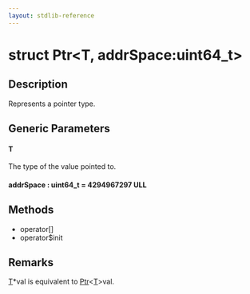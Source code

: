 ```yaml
---
layout: stdlib-reference
---
```


# struct Ptr\<T, addrSpace:uint64\_t\>

## Description

Represents a pointer type.

## Generic Parameters

####  <a id="typeparam-T"></a>T
The type of the value pointed to.

####  <a id="decl-addrSpace"></a>addrSpace  : uint64\_t = 4294967297 ULL

## Methods

* operator\[\]
* operator$init

## Remarks

<span class='code'><a href="index.html#typeparam-T" class="code_type">T</a>*val</span> is equivalent to <span class='code'><a href="index.html" class="code_type">Ptr</a>&lt;<a href="index.html#typeparam-T" class="code_type">T</a>&gt;val</span>.



<!-- RTD-TOC-START
```{toctree}
:titlesonly:
:hidden:

init <init>
subscript <subscript>
```
RTD-TOC-END -->
